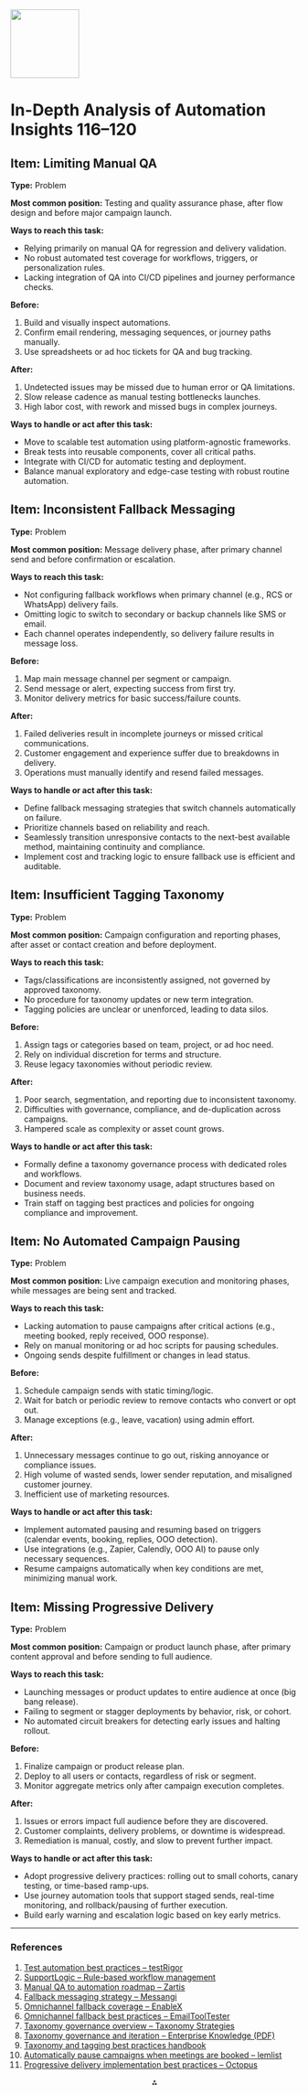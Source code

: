 <img src="https://r2cdn.perplexity.ai/pplx-full-logo-primary-dark%402x.png" class="logo" width="120"/>

# In-Depth Analysis of Automation Insights 116–120

## Item: Limiting Manual QA

**Type:** Problem

**Most common position:**
Testing and quality assurance phase, after flow design and before major campaign launch.

**Ways to reach this task:**

- Relying primarily on manual QA for regression and delivery validation.
- No robust automated test coverage for workflows, triggers, or personalization rules.
- Lacking integration of QA into CI/CD pipelines and journey performance checks.

**Before:**

1. Build and visually inspect automations.
2. Confirm email rendering, messaging sequences, or journey paths manually.
3. Use spreadsheets or ad hoc tickets for QA and bug tracking.

**After:**

1. Undetected issues may be missed due to human error or QA limitations.
2. Slow release cadence as manual testing bottlenecks launches.
3. High labor cost, with rework and missed bugs in complex journeys.

**Ways to handle or act after this task:**

- Move to scalable test automation using platform-agnostic frameworks.
- Break tests into reusable components, cover all critical paths.
- Integrate with CI/CD for automatic testing and deployment.
- Balance manual exploratory and edge-case testing with robust routine automation.


## Item: Inconsistent Fallback Messaging

**Type:** Problem

**Most common position:**
Message delivery phase, after primary channel send and before confirmation or escalation.

**Ways to reach this task:**

- Not configuring fallback workflows when primary channel (e.g., RCS or WhatsApp) delivery fails.
- Omitting logic to switch to secondary or backup channels like SMS or email.
- Each channel operates independently, so delivery failure results in message loss.

**Before:**

1. Map main message channel per segment or campaign.
2. Send message or alert, expecting success from first try.
3. Monitor delivery metrics for basic success/failure counts.

**After:**

1. Failed deliveries result in incomplete journeys or missed critical communications.
2. Customer engagement and experience suffer due to breakdowns in delivery.
3. Operations must manually identify and resend failed messages.

**Ways to handle or act after this task:**

- Define fallback messaging strategies that switch channels automatically on failure.
- Prioritize channels based on reliability and reach.
- Seamlessly transition unresponsive contacts to the next-best available method, maintaining continuity and compliance.
- Implement cost and tracking logic to ensure fallback use is efficient and auditable.


## Item: Insufficient Tagging Taxonomy

**Type:** Problem

**Most common position:**
Campaign configuration and reporting phases, after asset or contact creation and before deployment.

**Ways to reach this task:**

- Tags/classifications are inconsistently assigned, not governed by approved taxonomy.
- No procedure for taxonomy updates or new term integration.
- Tagging policies are unclear or unenforced, leading to data silos.

**Before:**

1. Assign tags or categories based on team, project, or ad hoc need.
2. Rely on individual discretion for terms and structure.
3. Reuse legacy taxonomies without periodic review.

**After:**

1. Poor search, segmentation, and reporting due to inconsistent taxonomy.
2. Difficulties with governance, compliance, and de-duplication across campaigns.
3. Hampered scale as complexity or asset count grows.

**Ways to handle or act after this task:**

- Formally define a taxonomy governance process with dedicated roles and workflows.
- Document and review taxonomy usage, adapt structures based on business needs.
- Train staff on tagging best practices and policies for ongoing compliance and improvement.


## Item: No Automated Campaign Pausing

**Type:** Problem

**Most common position:**
Live campaign execution and monitoring phases, while messages are being sent and tracked.

**Ways to reach this task:**

- Lacking automation to pause campaigns after critical actions (e.g., meeting booked, reply received, OOO response).
- Rely on manual monitoring or ad hoc scripts for pausing schedules.
- Ongoing sends despite fulfillment or changes in lead status.

**Before:**

1. Schedule campaign sends with static timing/logic.
2. Wait for batch or periodic review to remove contacts who convert or opt out.
3. Manage exceptions (e.g., leave, vacation) using admin effort.

**After:**

1. Unnecessary messages continue to go out, risking annoyance or compliance issues.
2. High volume of wasted sends, lower sender reputation, and misaligned customer journey.
3. Inefficient use of marketing resources.

**Ways to handle or act after this task:**

- Implement automated pausing and resuming based on triggers (calendar events, booking, replies, OOO detection).
- Use integrations (e.g., Zapier, Calendly, OOO AI) to pause only necessary sequences.
- Resume campaigns automatically when key conditions are met, minimizing manual work.


## Item: Missing Progressive Delivery

**Type:** Problem

**Most common position:**
Campaign or product launch phase, after primary content approval and before sending to full audience.

**Ways to reach this task:**

- Launching messages or product updates to entire audience at once (big bang release).
- Failing to segment or stagger deployments by behavior, risk, or cohort.
- No automated circuit breakers for detecting early issues and halting rollout.

**Before:**

1. Finalize campaign or product release plan.
2. Deploy to all users or contacts, regardless of risk or segment.
3. Monitor aggregate metrics only after campaign execution completes.

**After:**

1. Issues or errors impact full audience before they are discovered.
2. Customer complaints, delivery problems, or downtime is widespread.
3. Remediation is manual, costly, and slow to prevent further impact.

**Ways to handle or act after this task:**

- Adopt progressive delivery practices: rolling out to small cohorts, canary testing, or time-based ramp-ups.
- Use journey automation tools that support staged sends, real-time monitoring, and rollback/pausing of further execution.
- Build early warning and escalation logic based on key early metrics.

---

### References

1. [Test automation best practices – testRigor](https://www.testrigor.com/blog/test-automation-best-practices-with-examples/)
2. [SupportLogic – Rule-based workflow management](https://www.supportlogic.com/)
3. [Manual QA to automation roadmap – Zartis](https://www.zartis.com/manual-qa-to-automation-roadmap/)
4. [Fallback messaging strategy – Messangi](https://messangi.com/fallback/)
5. [Omnichannel fallback coverage – EnableX](https://www.enablex.io/insights/going-omnichannel-your-messaging-needs-a-safety-net/)
6. [Omnichannel fallback best practices – EmailToolTester](https://www.emailtooltester.com/en/blog/fallback-strategies/)
7. [Taxonomy governance overview – Taxonomy Strategies](https://taxonomystrategies.com/governance/)
8. [Taxonomy governance and iteration – Enterprise Knowledge (PDF)](https://enterprise-knowledge.com/wp-content/uploads/2013/10/EK_GovernanceandIteration.pdf)
9. [Taxonomy and tagging best practices handbook](https://www.studocu.com/in/document/jawaharlal-nehru-university/business-communication/taxonomy-and-tagging-best-practices-handbook/94654641)
10. [Automatically pause campaigns when meetings are booked – lemlist](https://www.lemlist.com/academy/launch-campaigns/set-up-my-campaign/automatically-pause-campaigns-in-lemlist-when-a-meeting-is-booked/)
11. [Progressive delivery implementation best practices – Octopus](https://octopus.com/devops/software-deployments/progressive-delivery/)

<div style="text-align: center">⁂</div>

